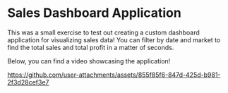 # Sales Dashboard Application

This was a small exercise to test out creating a custom dashboard application for visualizing sales data! You can filter by date and market to find the total sales and total profit in a matter of seconds.

Below, you can find a video showcasing the application!

https://github.com/user-attachments/assets/855f85f6-847d-425d-b981-2f3d28cef3e7

